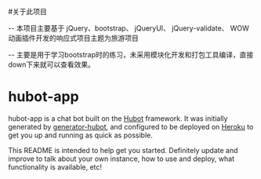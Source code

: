 #关于此项目

   -- 本项目主要基于 jQuery、bootstrap、 jQueryUI、 jQuery-validate、 WOW动画插件开发的响应式项目主题为旅游项目

   -- 主要是用于学习bootstrap时的练习，未采用模块化开发和打包工具编译，直接down下来就可以查看效果。

# hubot-app

hubot-app is a chat bot built on the [Hubot][hubot] framework. It was
initially generated by [generator-hubot][generator-hubot], and configured to be
deployed on [Heroku][heroku] to get you up and running as quick as possible.

This README is intended to help get you started. Definitely update and improve
to talk about your own instance, how to use and deploy, what functionality is
available, etc!

[heroku]: http://www.heroku.com
[hubot]: http://hubot.github.com
[generator-hubot]: https://github.com/github/generator-hubot